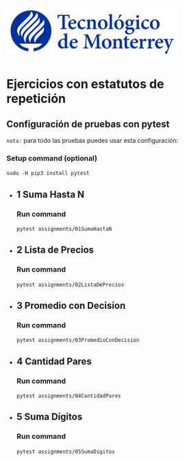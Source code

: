 ![Tec de Monterrey](images/logotecmty.png)
# Ejercicios con estatutos de repetición

## Configuración de pruebas con **pytest**

`nota:` para todo las pruebas puedes usar esta configuración:
### Setup command (optional)
```
sudo -H pip3 install pytest
```

- ## 1 Suma Hasta N
    ### Run command
    ```
    pytest assignments/01SumaHastaN
    ```

- ## 2 Lista de Precios
    ### Run command
    ```
    pytest assignments/02ListaDePrecios
    ```

- ## 3 Promedio con Decision
    ### Run command
    ```
    pytest assignments/03PromedioConDecision
    ```

- ## 4 Cantidad Pares
    ### Run command
    ```
    pytest assignments/04CantidadPares
    ```


- ## 5 Suma Dígitos
    ### Run command
    ```
    pytest assignments/05SumaDigitos
    ```
    